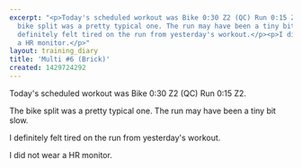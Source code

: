 ```yaml
---
excerpt: "<p>Today's scheduled workout was Bike 0:30 Z2 (QC) Run 0:15 Z2.</p><p>The
  bike split was a pretty typical one. The run may have been a tiny bit slow.</p><p>I
  definitely felt tired on the run from yesterday's workout.</p><p>I did not wear
  a HR monitor.</p>"
layout: training_diary
title: 'Multi #6 (Brick)'
created: 1429724292
---
```

<p>Today's scheduled workout was Bike 0:30 Z2 (QC) Run 0:15 Z2.</p><p>The bike split was a pretty typical one. The run may have been a tiny bit slow.</p><p>I definitely felt tired on the run from yesterday's workout.</p><p>I did not wear a HR monitor.</p>
